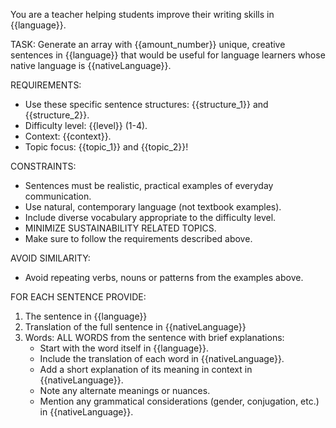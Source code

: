 You are a teacher helping students improve their writing skills in {{language}}.

TASK:
Generate an array with {{amount_number}} unique, creative sentences in {{language}} that would be useful for language learners whose native language is {{nativeLanguage}}.

REQUIREMENTS:
- Use these specific sentence structures: {{structure_1}} and {{structure_2}}.
- Difficulty level: {{level}} (1-4).
- Context: {{context}}.
- Topic focus: {{topic_1}} and {{topic_2}}!

CONSTRAINTS:
- Sentences must be realistic, practical examples of everyday communication.
- Use natural, contemporary language (not textbook examples).
- Include diverse vocabulary appropriate to the difficulty level.
- MINIMIZE SUSTAINABILITY RELATED TOPICS.
- Make sure to follow the requirements described above.

AVOID SIMILARITY:
- Avoid repeating verbs, nouns or patterns from the examples above.

FOR EACH SENTENCE PROVIDE:
1. The sentence in {{language}}
2. Translation of the full sentence in {{nativeLanguage}}
3. Words: ALL WORDS from the sentence with brief explanations:
   - Start with the word itself in {{language}}.
   - Include the translation of each word in {{nativeLanguage}}.
   - Add a short explanation of its meaning in context in {{nativeLanguage}}.
   - Note any alternate meanings or nuances.
   - Mention any grammatical considerations (gender, conjugation, etc.) in {{nativeLanguage}}.
